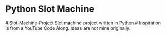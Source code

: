 <h1>Python Slot Machine</h1>
# Slot-Machine-Project
Slot machine project written in Python
# Inspiration is from a YouTube Code Along. Ideas are not mine originally.
